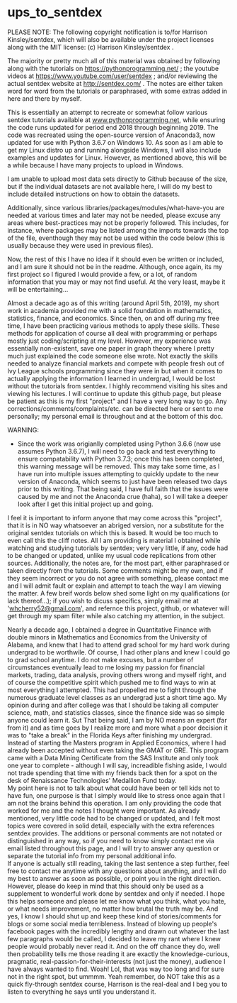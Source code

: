 
# ups_to_sentdex

PLEASE NOTE: 
The following copyright notification is to/for Harrison Kinsley/sentdex, which will also be available under the project licenses along with the MIT license: (c) Harrison Kinsley/sentdex .  

The majority or pretty much all of this material was obtained by following along with the tutorials on https://pythonprogramming.net/ ; the youtube videos at https://www.youtube.com/user/sentdex ; and/or reviewing the actual sentdex website at http://sentdex.com/ .  The notes are either taken word for word from the tutorials or paraphrased, with some extras added in here and there by myself. 

This is essentially an attempt to recreate or somewhat follow various sentdex tutorials available at www.pythonprogramming.net, while ensuring the code runs updated for period end 2018 through beginning 2019.  The code was recreated using the open-source version of Anaconda3, now updated for use with Python 3.6.7 on Windows 10. As soon as I am able to get my Linux distro up and running alongside Windows, I will also include examples and updates for Linux.  However, as mentioned above, this will be a while because I have many projects to upload in Windows. 

I am unable to upload most data sets directly to Github because of the size, but if the individual datasets are not available here, I will do my best to include detailed instructions on how to obtain the datasets.

Additionally, since various libraries/packages/modules/what-have-you are needed at various times and later may not be needed, please excuse any areas where best-practices may not be properly followed.  This includes, for instance, where packages may be listed among the imports towards the top of the file, eventhough they may not be used within the code below (this is usually because they were used in previous files).  


Now, the rest of this I have no idea if it should even be written or included, and I am sure it should not be in the readme.  Although, once again, its my first project so I figured I would provide a few, or a lot, of random information that you may or may not find useful.  At the very least, maybe it will be entertaining...

Almost a decade ago as of this writing (around April 5th, 2019), my short work in academia provided me with a solid foundation in mathematics, statistics, finance, and economics.  Since then, on and off during my free time, I have been practicing various methods to apply these skills.  These methods for application of course all deal with programming or perhaps mostly just coding/scripting at my level.  However, my experience was essentially non-existent, save one paper in graph theory where I pretty much just explained the code someone else wrote.  Not exactly the skills needed to analyze financial markets and compete with people fresh out of Ivy League schools programming since they were in but when it comes to actually applying the information I learned in undergrad, I would be lost without the tutorials from sentdex.  I highly recommend visiting his sites and viewing his lectures.  I will continue to update this github page, but please be patient as this is my first "project" and I have a very long way to go.  Any corrections/comments/complaints/etc. can be directed here or sent to me personally; my personal email is throughout and at the bottom of this doc.



WARNING: 
- Since the work was origianlly completed using Python 3.6.6 (now use assumes Python 3.6.7), I will need to go back and test everything to ensure compatability with Python 3.7.3; once this has been completed, this warning message will be removed.  This may take some time, as I have run into multiple issues attempting to quickly update to the new version of Anaconda, which seems to just have been released two days prior to this writing.  That being said, I have full faith that the issues were caused by me and not the Anaconda crue (haha), so I will take a deeper look after I get this initial project up and going.

I feel it is important to inform anyone that may come across this "project", that it is in NO way whatsoever an abriged version, nor a substitute for the original sentdex tutorials on which this is based.  It would be too much to even call this the cliff notes.  All I am providing is material I obtained while watching and studying tutorials by sentdex; very very little, if any, code had to be changed or updated, unlike my usual code replications from other sources.  Additionally, the notes are, for the most part, either paraphrased or taken directly from the tutorials.  Some comments might be my own, and if they seem incorrect or you do not agree with something, please contact me and I will admit fault or explain and attempt to teach the way I am viewing the matter.  A few breif words below shed some light on my qualifications (or lack thereof...); if you wish to dicuss specifics, simply email me at 'whcherry52@gmail.com', and refernce this project, github, or whatever will get through my spam filter while also catching my attention, in the subject.


Nearly a decade ago, I obtained a degree in Quantitative Finance with double minors in Mathematics and Economics from the University of Alabama, and knew that I had to attend grad school for my hard work during undergrad to be worthwile.  Of course, I had other plans and knew I could go to grad school anytime.  I do not make excuses, but a number of circumstances eventually lead to me losing my passion for financial markets, trading, data analysis, proving others wrong and myself right, and of course the competitive spirit which pushed me to find ways to win at most everything I attempted.  This had propelled me to fight through the numerous graduate level classes as an undergrad just a short time ago.  My opinion during and after college was that I should be taking all computer science, math, and statistics classes, since the finance side was so simple anyone could learn it.  Sut
  That being said, I am by NO means an expert (far from it) and as time goes by I realize more and more what a poor decision it was to "take a break" in the Florida Keys after finishing my undergrad.  Instead of starting the Masters program in Applied Economics, where I had already been accepted without even taking the GMAT or GRE.  This program came with a Data Mining Certificate from the SAS Institute and only took one year to complete - although I will say, increadible fishing aside, I would not trade spending that time with my friends back then for a spot on the desk of Renaissance Technologies' Medallion Fund today.  
My point here is not to talk about what could have been or tell kids not to have fun, one purpose is that I simply would like to stress once again that I am not the brains behind this operation.  I am only providing the code that worked for me and the notes I thought were important.  As already mentioned, very little code had to be changed or updated, and I felt most topics were covered in solid detail, especially with the extra references sentdex provides.  The additions or personal comments are not notated or distinguished in any way, so if you need to know simply contact me via email listed throughout this page, and I will try to answer any question or separate the tutorial info from my personal additional info.  
If anyone is actually still reading, taking the last sentence a step further, feel free to contact me anytime with any questions about anything, and I will do my best to answer as soon as possible, or point you in the right direction.  However, please do keep in mind that this should only be used as a supplement to wonderful work done by sentdex and only if needed.  I hope this helps someone and please let me know what you think, what you hate, or what needs improvement, no matter how brutal the truth may be.  And yes, I know I should shut up and keep these kind of stories/comments for blogs or some social media terribleness.  Instead of blowing up people's facebook pages with the incredibly lengthy and drawn out whatever the last few paragraphs would be called, I decided to leave my rant where I knew people would probably never read it.  And on the off chance they do, well then probability tells me those reading it are exactly the knowledge-curious, pragmatic, real-passion-for-their-interests (not just the money), audience I have always wanted to find.  Woah! Lol, that was way too long and for sure not in the right spot, but ummmm. Yeah remember, do NOT take this as a quick fly-through sentdex course, Harrison is the real-deal and I beg you to listen to everything he says until you understand it. 



